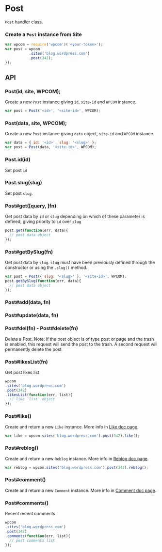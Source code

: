 
# Post

`Post` handler class.

### Create a `Post` instance from Site

```js
var wpcom = require('wpcom')('<your-token>');
var post = wpcom
           .sites('blog.wordpress.com')
           .post(342);
});
```

## API

### Post(id, site, WPCOM);

Create a new `Post` instance giving `id`, `site-id` and `WPCOM` instance.

```js
var post = Post('<id>', '<site-id>', WPCOM);
```

### Post(data, site, WPCOM);

Create a new `Post` instance giving `data` object, `site-id` and `WPCOM` instance.

```js
var data = { id: '<id>', slug: '<slug>' };
var post = Post(data, '<site-id>', WPCOM);
```

### Post.id(id)

Set post `id`

### Post.slug(slug)

Set post `slug`.

### Post#get([query, ]fn)

Get post data by `id` or `slug` depending on which of these parameter is
defined, giving priority to `id` over `slug`

```js
post.get(function(err, data){
  // post data object
});
```

### Post#getBySlug(fn)

Get post data by `slug`. `slug` must have been previously defined through the
constructor or using the `.slug()` method.

```js
var post = Post({ slug: '<slug>' }, '<site-id>', WPCOM);
post.getBySlug(function(err, data){
  // post data object
});
```

### Post#add(data, fn)

### Post#update(data, fn)

### Post#del(fn) - Post#delete(fn)

Delete a Post. Note: If the post object is of type post or page and the trash
is enabled, this request will send the post to the trash. A second request will
permanently delete the post.

### Post#likesList(fn)

Get post likes list

```js
wpcom
.sites('blog.wordpress.com')
.post(342)
.likesList(function(err, list){
  // like `list` object
});
```

### Post#like()

Create and return a new `Like` instance.
More info in [Like doc page](./like.md).

```js
var like = wpcom.sites('blog.wordpress.com').post(342).like();
```

### Post#reblog()

Create and return a new `Reblog` instance.
More info in [Reblog doc page](./reblog.md).

```js
var reblog = wpcom.sites('blog.wordpress.com').post(342).reblog();
```

### Post#comment()

Create and return a new `Comment` instance.
More info in [Comment doc page](./comment.md).

### Post#comments()

Recent recent comments

```js
wpcom
.sites('blog.wordpress.com')
.post(342)
.comments(function(err, list){
  // post comments list
});
```
